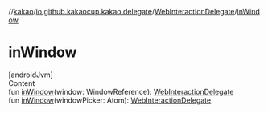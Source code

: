 //[kakao](../../../index.md)/[io.github.kakaocup.kakao.delegate](../index.md)/[WebInteractionDelegate](index.md)/[inWindow](in-window.md)



# inWindow  
[androidJvm]  
Content  
fun [inWindow](in-window.md)(window: WindowReference): [WebInteractionDelegate](index.md)  
fun [inWindow](in-window.md)(windowPicker: Atom<WindowReference>): [WebInteractionDelegate](index.md)  



